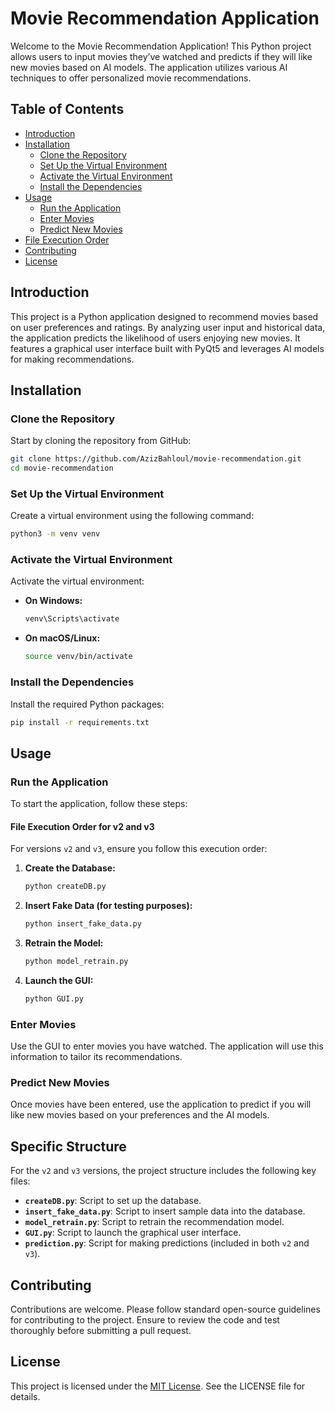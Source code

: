 

# Movie Recommendation Application

Welcome to the Movie Recommendation Application! This Python project allows users to input movies they’ve watched and predicts if they will like new movies based on AI models. The application utilizes various AI techniques to offer personalized movie recommendations.

## Table of Contents

- [Introduction](#introduction)
- [Installation](#installation)
  - [Clone the Repository](#clone-the-repository)
  - [Set Up the Virtual Environment](#set-up-the-virtual-environment)
  - [Activate the Virtual Environment](#activate-the-virtual-environment)
  - [Install the Dependencies](#install-the-dependencies)
- [Usage](#usage)
  - [Run the Application](#run-the-application)
  - [Enter Movies](#enter-movies)
  - [Predict New Movies](#predict-new-movies)
- [File Execution Order](#file-execution-order)
- [Contributing](#contributing)
- [License](#license)

## Introduction

This project is a Python application designed to recommend movies based on user preferences and ratings. By analyzing user input and historical data, the application predicts the likelihood of users enjoying new movies. It features a graphical user interface built with PyQt5 and leverages AI models for making recommendations.

## Installation

### Clone the Repository

Start by cloning the repository from GitHub:
```sh
git clone https://github.com/AzizBahloul/movie-recommendation.git
cd movie-recommendation
```

### Set Up the Virtual Environment

Create a virtual environment using the following command:
```sh
python3 -m venv venv
```

### Activate the Virtual Environment

Activate the virtual environment:
- **On Windows:**
  ```sh
  venv\Scripts\activate
  ```
- **On macOS/Linux:**
  ```sh
  source venv/bin/activate
  ```

### Install the Dependencies

Install the required Python packages:
```sh
pip install -r requirements.txt
```

## Usage

### Run the Application

To start the application, follow these steps:

#### File Execution Order for v2 and v3

For versions `v2` and `v3`, ensure you follow this execution order:

1. **Create the Database:**
   ```sh
   python createDB.py
   ```

2. **Insert Fake Data (for testing purposes):**
   ```sh
   python insert_fake_data.py
   ```

3. **Retrain the Model:**
   ```sh
   python model_retrain.py
   ```

4. **Launch the GUI:**
   ```sh
   python GUI.py
   ```

### Enter Movies

Use the GUI to enter movies you have watched. The application will use this information to tailor its recommendations.

### Predict New Movies

Once movies have been entered, use the application to predict if you will like new movies based on your preferences and the AI models.

## Specific Structure

For the `v2` and `v3` versions, the project structure includes the following key files:

- **`createDB.py`**: Script to set up the database.
- **`insert_fake_data.py`**: Script to insert sample data into the database.
- **`model_retrain.py`**: Script to retrain the recommendation model.
- **`GUI.py`**: Script to launch the graphical user interface.
- **`prediction.py`**: Script for making predictions (included in both `v2` and `v3`).

## Contributing

Contributions are welcome. Please follow standard open-source guidelines for contributing to the project. Ensure to review the code and test thoroughly before submitting a pull request.

## License

This project is licensed under the [MIT License](LICENSE). See the LICENSE file for details.

